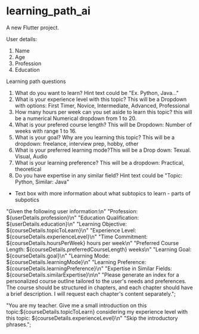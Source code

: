 # learning_path_ai

A new Flutter project.

User details: 
1) Name
2) Age
3) Profession
4) Education

Learning path questions
1) What do you want to learn? Hint text could be "Ex. Python, Java..."
2) What is your experience level with this topic? This will be a Dropdown with options: First Timer, Novice,  Intermediate, Advanced, Professional 
3) How many hours per week can you set aside to learn this topic? this will be a numerical Numerical dropdown from 1 to 20. 
4) What is your prefered course length? This will be Dropdown: Number of weeks with range 1 to 16. 
5) What is your goal? Why are you learning this topic? This will be a dropdown: freelance, interview prep, hobby, other
6) What is your preferred learning mode?This will be a Drop down: Texual. Visual, Audio
7) What is your learning preference? This will be a dropdown: Practical, theoretical 
8) Do you have expertise in any similar field? Hint text could be "Topic: Python, Similar: Java"

- Text box with more information about what subtopics to learn - parts of subpotics 


"Given the following user information:\n"
                    "Profession: ${userDetails.profession}\n"
                    "Education Qualification: ${userDetails.education}\n"
                    "Learning Objective: ${courseDetails.topicToLearn}\n"
                    "Experience Level: ${courseDetails.experienceLevel}\n"
                    "Time Commitment: ${courseDetails.hoursPerWeek} hours per week\n"
                    "Preferred Course Length: ${courseDetails.preferredCourseLength} weeks\n"
                    "Learning Goal: ${courseDetails.goal}\n"
                    "Learning Mode: ${courseDetails.learningMode}\n"
                    "Learning Preference: ${courseDetails.learningPreference}\n"
                    "Expertise in Similar Fields: ${courseDetails.similarExpertise}\n\n"
                    "Please generate an index for a personalized course outline tailored to the user's needs and preferences. The course should be structured in chapters, and each chapter should have a brief description. I will request each chapter's content separately.";


"You are my teacher. Give me a small introduction on this topic:${courseDetails.topicToLearn} considering my experience level with this topic: ${courseDetails.experienceLevel}\n"
                    "Skip the introductory phrases.";